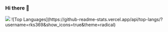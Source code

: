 ### Hi there 👋
<!--
**rks369/rks369** is a ✨ _special_ ✨ repository because its `README.md` (this file) appears on your GitHub profile.

Here are some ideas to get you started:

- 🔭 I’m currently working on ...
- 🌱 I’m currently learning ...
- 👯 I’m looking to collaborate on ...
- 🤔 I’m looking for help with ...
- 💬 Ask me about ...
- 📫 How to reach me: ...
- 😄 Pronouns: ...
- ⚡ Fun fact: ...
-->

<img src="https://github-readme-stats.vercel.app/api?username=rks369&&show_icons=true&title_color=ffffff&icon_color=bb2acf&text_color=daf7dc&bg_color=151515">
![Top Languages](https://github-readme-stats.vercel.app/api/top-langs/?username=rks369&show_icons=true&theme=radical)
